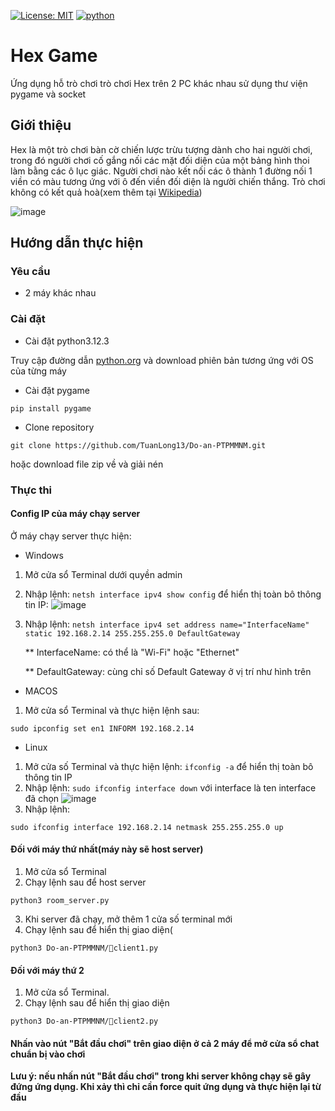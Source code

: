 [![License: MIT](https://img.shields.io/badge/License-MIT-yellow.svg)](https://opensource.org/licenses/MIT) [![python](https://img.shields.io/badge/Python-3.12-3776AB.svg?style=flat&logo=python&logoColor=white)](https://www.python.org)
# Hex Game

Ứng dụng hỗ trò chơi trò chơi Hex trên 2 PC khác nhau sử dụng thư viện pygame và socket

## Giới thiệu

Hex là một trò chơi bàn cờ chiến lược trừu tượng dành cho hai người chơi, trong đó người chơi cố gắng nối các mặt đối diện của một bảng hình thoi làm bằng các ô lục giác.
Người chơi nào kết nối các ô thành 1 đường nối 1 viền có màu tương ứng với ô đến viền đối diện là người chiến thắng. Trò chơi không có kết quả hoà(xem thêm tại [Wikipedia](https://en.wikipedia.org/wiki/Hex_(board_game)))

![image](https://github.com/TuanLong13/Do-an-PTPMMNM/assets/117003006/f990bfb0-f0f5-446c-be58-8408c599f0f1)
## Hướng dẫn thực hiện

### Yêu cầu

* 2 máy khác nhau

### Cài đặt
* Cài đặt python3.12.3
  
Truy cập đường dẫn [python.org](https://www.python.org/downloads/release/python-3123/) và download phiên bản tương ứng với OS của từng máy

* Cài đặt pygame
```
pip install pygame
```
* Clone repository
```
git clone https://github.com/TuanLong13/Do-an-PTPMMNM.git
```
hoặc download file zip về và giải nén
### Thực thi

#### Config IP của máy chạy server
Ở máy chạy server thực hiện:
* Windows
1. Mở cửa sổ Terminal dưới quyền admin
2. Nhập lệnh: ```netsh interface ipv4 show config``` để hiển thị toàn bô thông tin IP:
![image](https://static1.howtogeekimages.com/wordpress/wp-content/uploads/2023/09/netsh-showing-ipv45-wifi.png)
3. Nhập lệnh: ```netsh interface ipv4 set address name="InterfaceName" static 192.168.2.14 255.255.255.0 DefaultGateway```
   
    ** InterfaceName: có thể là "Wi-Fi" hoặc "Ethernet"
   
    ** DefaultGateway: cùng chỉ số Default Gateway ở vị trí như hình trên
* MACOS
1. Mở cửa sổ Terminal và thực hiện lệnh sau:
```
sudo ipconfig set en1 INFORM 192.168.2.14
```
* Linux
1. Mở cửa số Terminal và thực hiện lệnh: ```ifconfig -a``` để hiển thị toàn bô thông tin IP
2. Nhập lệnh: ```sudo ifconfig interface down``` với interface là ten interface đã chọn
![image](https://linuxier.com/wp-content/uploads/2023/06/disabling-network-interface-1024x697.jpg)
3. Nhập lệnh:
```
sudo ifconfig interface 192.168.2.14 netmask 255.255.255.0 up
```

#### Đối với máy thứ nhất(máy này sẽ host server)
  1. Mở cửa sổ Terminal
  2. Chạy lệnh sau để host server
```
python3 room_server.py
```
  3. Khi server đã chạy, mở thêm 1 cửa số terminal mới
  4. Chạy lệnh sau để hiển thị giao diện(
```
python3 Do-an-PTPMMNM/client1.py
```

#### Đối với máy thứ 2
  1. Mở cửa sổ Terminal.
  2. Chạy lệnh sau để hiển thị giao diện
```
python3 Do-an-PTPMMNM/client2.py
```
#### Nhấn vào nút "Bắt đầu chơi" trên giao diện ở cả 2 máy để mở cửa sổ chat chuẩn bị vào chơi
  
**Lưu ý: nếu nhấn nút "Bắt đầu chơi" trong khi server không chạy sẽ gây đứng ứng dụng. Khi xảy thì chỉ cần force quit ứng dụng và thực hiện lại từ đầu**


